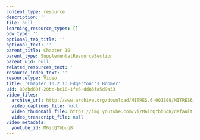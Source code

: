 ```yaml
---
content_type: resource
description: ''
file: null
learning_resource_types: []
ocw_type: ''
optional_tab_title: ''
optional_text: ''
parent_title: Chapter 10
parent_type: SupplementalResourceSection
parent_uid: null
related_resources_text: ''
resource_index_text: ''
resourcetype: Video
title: 'Chapter 10.2.1: Edgerton''s Boomer'
uid: 80dbd60f-20bc-bc10-1fe6-dd85fa5d9a33
video_files:
  archive_url: http://www.archive.org/download/MITRES.6-001S08/MITRES6_001S08_10-2-1_300k.mp4
  video_captions_file: null
  video_thumbnail_file: https://img.youtube.com/vi/M6ibQYbbuq8/default.jpg
  video_transcript_file: null
video_metadata:
  youtube_id: M6ibQYbbuq8
---
```

